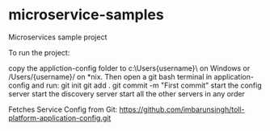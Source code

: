 # microservice-samples
Microservices sample project

To run the project:

copy the appliction-config folder to c:\Users{username}\ on Windows or /Users/{username}/ on *nix. Then open a git bash terminal in application-config and run:
git init
git add .
git commit -m "First commit"
start the config server
start the discovery server
start all the other servers in any order

Fetches Service Config from Git: https://github.com/imbarunsingh/toll-platform-application-config.git
